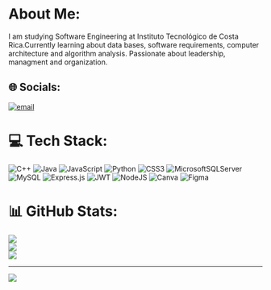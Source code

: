 # About Me:
I am studying Software Engineering at Instituto Tecnológico de Costa Rica.Currently learning about data bases, software requirements, computer architecture and algorithm analysis. Passionate about leadership, managment and organization.


## 🌐 Socials:
[![email](https://img.shields.io/badge/Email-D14836?logo=gmail&logoColor=white)](mailto:s.valverde04@gmail.com) 

# 💻 Tech Stack:
![C++](https://img.shields.io/badge/c++-%2300599C.svg?style=for-the-badge&logo=c%2B%2B&logoColor=white) ![Java](https://img.shields.io/badge/java-%23ED8B00.svg?style=for-the-badge&logo=openjdk&logoColor=white) ![JavaScript](https://img.shields.io/badge/javascript-%23323330.svg?style=for-the-badge&logo=javascript&logoColor=%23F7DF1E) ![Python](https://img.shields.io/badge/python-3670A0?style=for-the-badge&logo=python&logoColor=ffdd54) ![CSS3](https://img.shields.io/badge/css3-%231572B6.svg?style=for-the-badge&logo=css3&logoColor=white) ![MicrosoftSQLServer](https://img.shields.io/badge/Microsoft%20SQL%20Server-CC2927?style=for-the-badge&logo=microsoft%20sql%20server&logoColor=white) ![MySQL](https://img.shields.io/badge/mysql-4479A1.svg?style=for-the-badge&logo=mysql&logoColor=white) ![Express.js](https://img.shields.io/badge/express.js-%23404d59.svg?style=for-the-badge&logo=express&logoColor=%2361DAFB) ![JWT](https://img.shields.io/badge/JWT-black?style=for-the-badge&logo=JSON%20web%20tokens) ![NodeJS](https://img.shields.io/badge/node.js-6DA55F?style=for-the-badge&logo=node.js&logoColor=white) ![Canva](https://img.shields.io/badge/Canva-%2300C4CC.svg?style=for-the-badge&logo=Canva&logoColor=white) ![Figma](https://img.shields.io/badge/figma-%23F24E1E.svg?style=for-the-badge&logo=figma&logoColor=white)
# 📊 GitHub Stats:
![](https://github-readme-stats.vercel.app/api?username=santivalverde4&theme=dark&hide_border=true&include_all_commits=true&count_private=false)<br/>
![](https://nirzak-streak-stats.vercel.app/?user=santivalverde4&theme=dark&hide_border=true)<br/>
![](https://github-readme-stats.vercel.app/api/top-langs/?username=santivalverde4&theme=dark&hide_border=true&include_all_commits=true&count_private=false&layout=compact)

---
[![](https://visitcount.itsvg.in/api?id=santivalverde4&icon=0&color=0)](https://visitcount.itsvg.in)

<!-- Proudly created with GPRM ( https://gprm.itsvg.in ) -->
